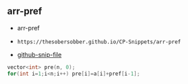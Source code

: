 
## arr-pref

- arr-pref
- ```
  https://thesobersobber.github.io/CP-Snippets/arr-pref
  ```
- [github-snip-file](https://github.com/theSoberSobber/CP-Snippets/blob/main/snippets.json#L248)

```cpp
vector<int> pre(n, 0);
for(int i=1;i<n;i++) pre[i]=a[i]+pref[i-1]; 
```
